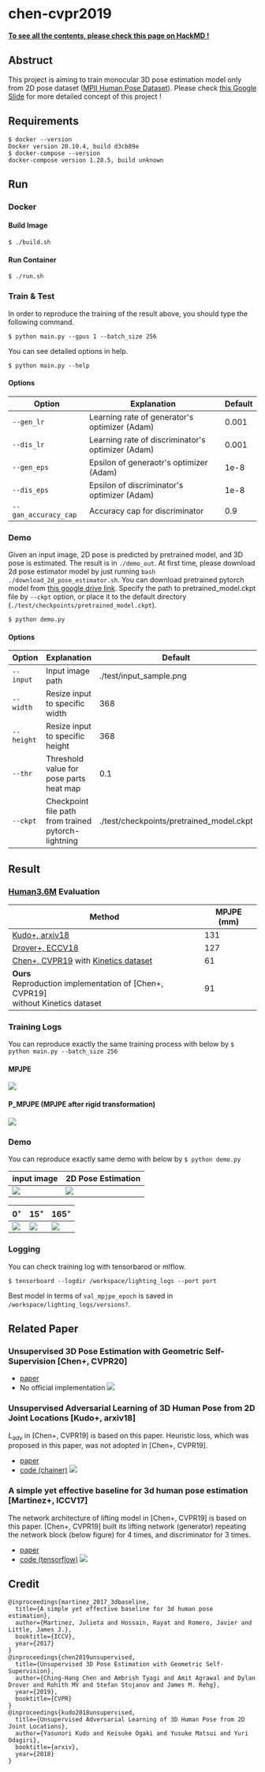 # chen-cvpr2019
**[To see all the contents, please check this page on HackMD !](https://hackmd.io/@BFfHyumSTF6-Uy3zSgDrPw/Sy1R91wLu)**
## Abstruct
This project is aiming to train monocular 3D pose estimation model only from 2D pose dataset ([MPII Human Pose Dataset](http://human-pose.mpi-inf.mpg.de/)).
Please check [this Google Slide](https://docs.google.com/presentation/d/1i4rG6PuUL60iPAe9Jdj127xp0wsCg7SieyDyRqhmVq0/edit#slide=id.gc12fc09c67_0_40) for more detailed concept of this project !

## Requirements
```
$ docker --version
Docker version 20.10.4, build d3cb89e
$ docker-compose --version
docker-compose version 1.28.5, build unknown
```
## Run
### Docker
#### Build Image
```
$ ./build.sh
```
#### Run Container
```
$ ./run.sh
```
### Train & Test
In order to reproduce the training of the result above, you should type the following command.
```
$ python main.py --gpus 1 --batch_size 256
```
You can see detailed options in help.
```
$ python main.py --help
```
#### Options

| Option | Explanation | Default |
| -------- | -------- | -------- |
| `--gen_lr`     | Learning rate of generator's optimizer (Adam)     | 0.001     |
| `--dis_lr`     | Learning rate of discriminator's optimizer (Adam)     | 0.001     |
| `--gen_eps`     | Epsilon of generaotr's optimizer (Adam)     | 1e-8     |
| `--dis_eps`     | Epsilon of discriminator's optimizer (Adam)     | 1e-8     |
| `--gan_accuracy_cap`     | Accuracy cap for discriminator     | 0.9     |


### Demo
Given an input image, 2D pose is predicted by pretrained model, and 3D pose is estimated.
The result is in `./demo_out`.
At first time, please download 2d pose estimator model by just running `bash ./download_2d_pose_estimator.sh`.
You can download pretrained pytorch model from [this google drive link](https://drive.google.com/file/d/1qFL4WXVS7Atll1qaqa-gG8LtA1j7BIyJ/view?usp=sharing).
Specify the path to pretrained_model.ckpt file by `--ckpt` option, or place it to the default directory (`./test/checkpoints/pretrained_model.ckpt`).
```
$ python demo.py
```

#### Options

| Option | Explanation | Default |
| -------- | -------- | -------- |
| `--input`     | Input image path     | ./test/input_sample.png     |
| `--width`     | Resize input to specific width    | 368     |
| `--height`     | Resize input to specific height | 368     |
| `--thr`    | Threshold value for pose parts heat map     | 0.1     |
| `--ckpt`     | Checkpoint file path from trained pytorch-lightning     | ./test/checkpoints/pretrained_model.ckpt|


## Result
### [Human3.6M](http://vision.imar.ro/human3.6m/description.php) Evaluation


| Method   | MPJPE (mm) |
| -------- | --------   |
| [Kudo+, arxiv18](https://arxiv.org/pdf/1803.08244.pdf)    | 131      |
| [Drover+, ECCV18](https://arxiv.org/pdf/1803.08244.pdf)    | 127      |
|[Chen+, CVPR19](https://arxiv.org/pdf/1904.04812.pdf) with [Kinetics dataset](https://deepmind.com/research/open-source/kinetics)| 61|
|**Ours** <br>Reproduction implementation of [Chen+, CVPR19] <br>without Kinetics dataset | 91|

### Training Logs
You can reproduce exactly the same training process with below by `$ python main.py --batch_size 256`
#### MPJPE
![](https://i.imgur.com/NcXlb1l.png)
#### P_MPJPE (MPJPE after rigid transformation)
![](https://i.imgur.com/4bXehaW.png)

### Demo
You can reproduce exactly same demo with below by `$ python demo.py`


| input image | 2D Pose Estimation | 
| -------- | -------- |
| ![](https://i.imgur.com/5lz1TdU.jpg)     | ![](https://i.imgur.com/wvgVvHZ.jpg)
 

| $0^\circ$|$15^\circ$| $165^\circ$  |
| -------- | -------- | -------- |
| ![](https://i.imgur.com/QR6SyF9.png) | ![](https://i.imgur.com/FcRemFJ.png)  |![](https://i.imgur.com/BfY8c3w.png) |


### Logging
You can check training log with tensorbarod or mlflow.
```
$ tensorboard --logdir /workspace/lighting_logs --port port
```
Best model in terms of `val_mpjpe_epoch` is saved in `/workspace/lighting_logs/versions?`.


## Related Paper
### Unsupervised 3D Pose Estimation with Geometric Self-Supervision [Chen+, CVPR20]
* [paper](https://arxiv.org/pdf/1904.04812.pdf)
* No official implementation
![](https://i.imgur.com/SLD7X9a.png)
### Unsupervised Adversarial Learning of 3D Human Pose from 2D Joint Locations [Kudo+, arxiv18]
$L_{adv}$ in [Chen+, CVPR19] is based on this paper. Heuristic loss, which was proposed in this paper, was not adopted in [Chen+, CVPR19].
* [paper](https://github.com/DwangoMediaVillage/3dpose_gan)
* [code (chainer)](https://github.com/DwangoMediaVillage/3dpose_gan)
![](https://i.imgur.com/i56UOFw.png)

### A simple yet effective baseline for 3d human pose estimation [Martinez+, ICCV17]
The network architecture of lifting model in [Chen+, CVPR19] is based on this paper.
[Chen+, CVPR19] built its lifting network (generator) repeating the network block (below figure) for 4 times, and discriminator for 3 times.
* [paper](https://arxiv.org/abs/1705.03098)
* [code (tensorflow)](https://github.com/una-dinosauria/3d-pose-baseline)
![](https://i.imgur.com/Zbs8nJM.png)



## Credit
```
@inproceedings{martinez_2017_3dbaseline,
  title={A simple yet effective baseline for 3d human pose estimation},
  author={Martinez, Julieta and Hossain, Rayat and Romero, Javier and Little, James J.},
  booktitle={ICCV},
  year={2017}
}
@inproceedings{chen2019unsupervised,
  title={Unsupervised 3D Pose Estimation with Geometric Self-Supervision}, 
  author={Ching-Hang Chen and Ambrish Tyagi and Amit Agrawal and Dylan Drover and Rohith MV and Stefan Stojanov and James M. Rehg},
  year={2019},
  booktitle={CVPR}
}
@inproceedings{kudo2018unsupervised,
  title={Unsupervised Adversarial Learning of 3D Human Pose from 2D Joint Locations}, 
  author={Yasunori Kudo and Keisuke Ogaki and Yusuke Matsui and Yuri Odagiri},
  booktitle={arxiv},
  year={2018}
}
```
